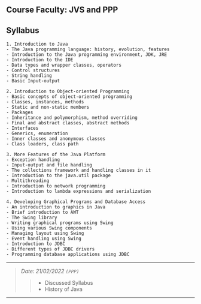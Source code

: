 Course Faculty: JVS and PPP
---
## Syllabus
    1. Introduction to Java
    - The Java programming language: history, evolution, features
    - Introduction to the Java programming environment, JDK, JRE
    - Introduction to the IDE
    - Data types and wrapper classes, operators
    - Control structures
    - String handling
    - Basic Input-output
    
    2. Introduction to Object-oriented Programming
    - Basic concepts of object-oriented programming
    - Classes, instances, methods
    - Static and non-static members
    - Packages
    - Inheritance and polymorphism, method overriding
    - Final and abstract classes, abstract methods
    - Interfaces
    - Generics, enumeration
    - Inner classes and anonymous classes
    - Class loaders, class path

    3. More Features of the Java Platform
    - Exception handling
    - Input-output and file handling
    - The collections framework and handling classes in it
    - Introduction to the java.util package
    - Multithreading
    - Introduction to network programming
    - Introduction to lambda expressions and serialization
    
    4. Developing Graphical Programs and Database Access
    - An introduction to graphics in Java
    - Brief introduction to AWT
    - The Swing library
    - Writing graphical programs using Swing
    - Using various Swing components
    - Managing layout using Swing
    - Event handling using Swing
    - Introduction to JDBC
    - Different types of JDBC drivers
    - Programming database applications using JDBC
---
> *Date: 21/02/2022 `(PPP)`*
>> - Discussed Syllabus
>> - History of Java
---